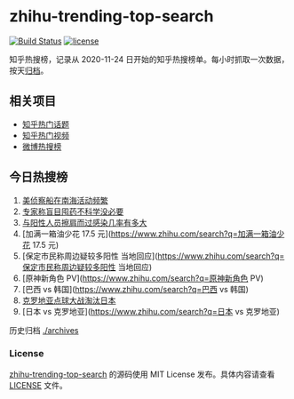 # zhihu-trending-top-search

[![Build Status](https://github.com/justjavac/zhihu-trending-top-search/workflows/ci/badge.svg?branch=main)](https://github.com/justjavac/zhihu-trending-top-search/actions)
[![license](https://img.shields.io/github/license/justjavac/zhihu-trending-top-search)](https://github.com/justjavac/zhihu-trending-top-search/blob/main/LICENSE)

知乎热搜榜，记录从 2020-11-24 日开始的知乎热搜榜单。每小时抓取一次数据，按天[归档](./archives)。

## 相关项目

- [知乎热门话题](https://github.com/justjavac/zhihu-trending-hot-questions)
- [知乎热门视频](https://github.com/justjavac/zhihu-trending-hot-video)
- [微博热搜榜](https://github.com/justjavac/weibo-trending-hot-search)

## 今日热搜榜

<!-- BEGIN -->
<!-- 最后更新时间 Tue Dec 06 2022 03:10:52 GMT+0800 (China Standard Time) -->

1. [美侦察船在南海活动频繁](https://www.zhihu.com/search?q=美侦察船在南海活动频繁)
1. [专家称盲目囤药不科学没必要](https://www.zhihu.com/search?q=专家称盲目囤药不科学没必要)
1. [与阳性人员擦肩而过感染几率有多大](https://www.zhihu.com/search?q=与阳性人员擦肩而过感染几率有多大)
1. [加满一箱油少花 17.5 元](https://www.zhihu.com/search?q=加满一箱油少花 17.5 元)
1. [保定市民称周边疑较多阳性 当地回应](https://www.zhihu.com/search?q=保定市民称周边疑较多阳性 当地回应)
1. [原神新角色 PV](https://www.zhihu.com/search?q=原神新角色 PV)
1. [巴西 vs 韩国](https://www.zhihu.com/search?q=巴西 vs 韩国)
1. [克罗地亚点球大战淘汰日本](https://www.zhihu.com/search?q=克罗地亚点球大战淘汰日本)
1. [日本 vs 克罗地亚](https://www.zhihu.com/search?q=日本 vs 克罗地亚)

<!-- END -->

历史归档 [./archives](./archives)

### License

[zhihu-trending-top-search](https://github.com/justjavac/zhihu-trending-top-search)
的源码使用 MIT License 发布。具体内容请查看 [LICENSE](./LICENSE) 文件。
